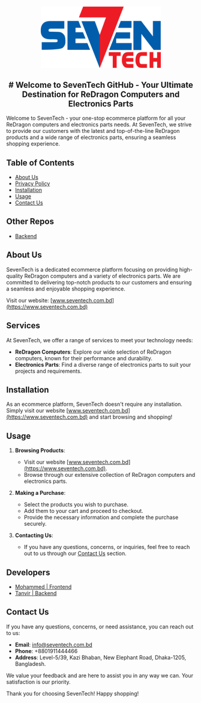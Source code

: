 <p align="center">
  <a href="https://www.seventech.com.bd" target="blank"><img src="public/logo.png" width="320" alt="SevenTech Logo" /></a>
</p>
<h2 align="center">
# Welcome to SevenTech GitHub - Your Ultimate Destination for ReDragon Computers and Electronics Parts
</h2>

Welcome to SevenTech - your one-stop ecommerce platform for all your ReDragon computers and electronics parts needs. At SevenTech, we strive to provide our customers with the latest and top-of-the-line ReDragon products and a wide range of electronics parts, ensuring a seamless shopping experience.

## Table of Contents

- [About Us](https://www.seventech.com.bd/about)
- [Privacy Policy](https://www.seventech.com.bd/about/privacy)
- [Installation](https://nextjs.org/docs/getting-started/installation)
- [Usage](https://www.seventech.com.bd)
- [Contact Us](https://www.facebook.com/rdragonbd)

## Other Repos
- [Backend](https://github.com/HelloTanvir/7-tech-backend)

## About Us

SevenTech is a dedicated ecommerce platform focusing on providing high-quality ReDragon computers and a variety of electronics parts. We are committed to delivering top-notch products to our customers and ensuring a seamless and enjoyable shopping experience.

Visit our website: [www.seventech.com.bd](https://www.seventech.com.bd)

## Services

At SevenTech, we offer a range of services to meet your technology needs:

- **ReDragon Computers**: Explore our wide selection of ReDragon computers, known for their performance and durability.
- **Electronics Parts**: Find a diverse range of electronics parts to suit your projects and requirements.

## Installation

As an ecommerce platform, SevenTech doesn't require any installation. Simply visit our website [www.seventech.com.bd](https://www.seventech.com.bd) and start browsing and shopping!

## Usage

1. **Browsing Products**:
   - Visit our website [www.seventech.com.bd](https://www.seventech.com.bd).
   - Browse through our extensive collection of ReDragon computers and electronics parts.

2. **Making a Purchase**:
   - Select the products you wish to purchase.
   - Add them to your cart and proceed to checkout.
   - Provide the necessary information and complete the purchase securely.

3. **Contacting Us**:
   - If you have any questions, concerns, or inquiries, feel free to reach out to us through our [Contact Us](#contact-us) section.

## Developers
- [Mohammed | Frontend](https://github.com/mohammadaahnaaf)
- [Tanvir | Backend](https://github.com/HelloTanvir)

## Contact Us

If you have any questions, concerns, or need assistance, you can reach out to us:

- **Email**: info@seventech.com.bd
- **Phone**: +8801911444466
- **Address**: Level-5/39, Kazi Bhaban, New Elephant Road, Dhaka-1205, Bangladesh.

We value your feedback and are here to assist you in any way we can. Your satisfaction is our priority.

Thank you for choosing SevenTech! Happy shopping!
